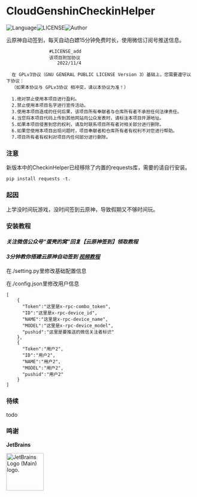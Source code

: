 # CloudGenshinCheckinHelper

![Language](https://img.shields.io/badge/Language-Python-yellow)![LICENSE](https://img.shields.io/badge/LICENSE-GPL--3.0-red)![Author](https://img.shields.io/badge/Author-DanKe-blue)

云原神自动签到，每天自动白嫖15分钟免费时长，使用微信订阅号推送信息。

```
                #LICENSE_add
                该项目附加协议
​                   2022/11/4

  在 GPLv3协议（GNU GENERAL PUBLIC LICENSE Version 3）基础上，您需要遵守以下协议：
  （如果本协议与 GPLv3协议 相冲突，请以本协议为准！）

  1.绝对禁止使用本项目进行盈利。
  2.禁止使用本项目名字进行宣传活动。
  3.使用本项目造成的任何后果，该项目所有奉献者与仓库所有者不承担任何法律责任。
  4.当您将本项目代码上传到其他网站向公众发表时，请标注本项目开源地址。
  5.如果本项目侵害到您的权利，请及时联系项目所有者对相关部分进行删除。
  6.如果您使用本项目出现问题时，项目奉献者和仓库所有者有权利不对您进行帮助。
  7.项目所有者有权利对项目内任何部分进行删除。
```

### 注意

新版本中的CheckinHelper已经移除了内置的requests库，需要的请自行安装。

```
pip install requests -t.
```

### 起因

上学没时间玩游戏，没时间签到云原神，导致假期又不够时间玩。

### 安装教程

#### *关注微信公众号“蛋壳的窝”回复【云原神签到】领取教程*
#### *3分钟教你搭建云原神自动签到 [视频教程](https://www.bilibili.com/video/BV1ge4y127EL)*

在./setting.py里修改基础配置信息

在./config.json里修改用户信息

```
[
    {
      "Token":"这里是x-rpc-combo_token",
      "ID":"这里是x-rpc-device_id",
      "NAME":"这里是x-rpc-device_name",
      "MODEL":"这里是x-rpc-device_model",
      "pushid":"这里是要推送的微信关注者标识"
    },
    {
      "Token":"用户2",
      "ID":"用户2",
      "NAME":"用户2",
      "MODEL":"用户2",
      "pushid":"用户2"
    }
]
```

### 待续

todo

### 鸣谢
**JetBrains**

<img src="https://resources.jetbrains.com/storage/products/company/brand/logos/jb_beam.png" alt="JetBrains Logo (Main) logo." width=100 height=100>
